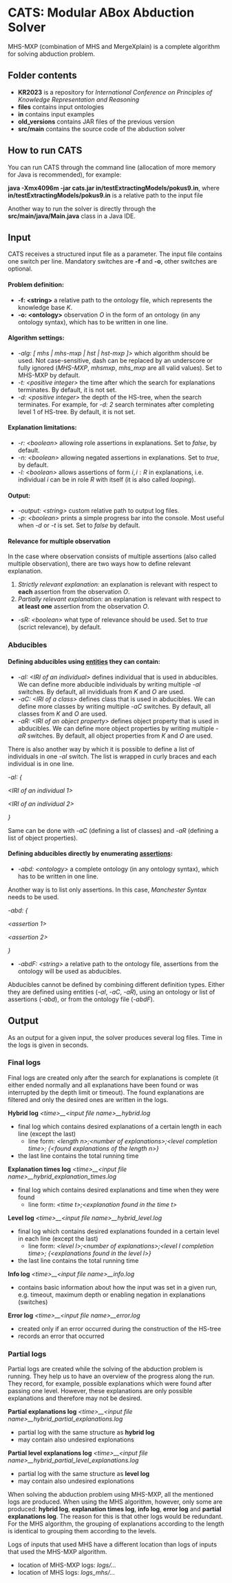 # CATS: Modular ABox Abduction Solver

MHS-MXP (combination of MHS and MergeXplain) is a complete algorithm for solving abduction problem.

## Folder contents
* **KR2023** is a repository for *International Conference on Principles of Knowledge Representation and Reasoning*
* **files** contains input ontologies
* **in** contains input examples
* **old_versions** contains JAR files of the previous version
* **src/main** contains the source code of the abduction solver

## How to run CATS
You can run CATS through the command line (allocation of more memory for Java is recommended), for example:

**java -Xmx4096m -jar cats.jar in/testExtractingModels/pokus9.in**, where **in/testExtractingModels/pokus9.in** is a relative path to the input file

Another way to run the solver is directly through the **src/main/java/Main.java** class in a Java IDE.

## Input
CATS receives a structured input file as a parameter. The input file contains one switch per line. Mandatory switches are **-f** and **-o**, other switches are optional.

#### Problem definition:
* **-f: \<string\>**  a relative path to the ontology file, which represents the knowledge base $K$.
* **-o: \<ontology\>** observation $O$ in the form of an ontology (in any ontology syntax), which has to be written in one line.

#### Algorithm settings:
* *-alg: \[ mhs | mhs-mxp | hst | hst-mxp ]>*  which algorithm should be used. Not case-sensitive, dash can be replaced by an underscore or fully ignored (*MHS-MXP*, *mhsmxp*, *mhs_mxp* are all valid values). Set to MHS-MXP by default.
* *-t: \<positive integer\>* the time after which the search for explanations terminates. By default, it is not set.
* *-d: \<positive integer\>* the depth of the HS-tree, when the search terminates. For example, for *-d: 2* search terminates after completing level 1 of HS-tree. By default, it is not set.

#### Explanation limitations:
* *-r: \<boolean\>* allowing role assertions in explanations. Set to *false*, by default.
* *-n: \<boolean\>*  allowing negated assertions in explanations. Set to *true*, by default.
* *-l: \<boolean\>* allows assertions of form $i, i: R$ in explanations, i.e. individual $i$ can be in role $R$ with itself (it is also called *looping*).  

#### Output:
* *-output: \<string\>* custom relative path to output log files.
* *-p: \<boolean\>* prints a simple progress bar into the console. Most useful when *-d* or *-t* is set. Set to *false* by default.

#### Relevance for multiple observation
In the case where observation consists of multiple assertions (also called multiple observation), there are two ways how to define relevant explanation.
1. *Strictly relevant explanation:* an explanation is relevant with respect to **each** assertion from the observation $O$. 
2. *Partially relevant explanation:* an explanation is relevant with respect to **at least one** assertion from the observation $O$.

* *-sR: \<boolean\>* what type of relevance should be used. Set to *true* (scrict relevance), by default.  

### Abducibles
#### Defining abducibles using <ins>entities</ins> they can contain:

* *-aI: \<IRI of an individual\>* defines individual that is used in abducibles. We can define more abducible individuals by writing multiple *-aI* switches. By default, all invididuals from $K$ and $O$ are used.
* *-aC: \<IRI of a class\>* defines class that is used in abducibles. We can define more classes by writing multiple *-aC* switches. By default, all classes from $K$ and $O$ are used.
* *-aR: \<IRI of an object property\>* defines object property that is used in abducibles. We can define more object properties by writing multiple *-aR* switches. By default, all object properties from $K$ and $O$ are used.

There is also another way by which it is possible to define a list of individuals in one *-aI* switch. The list is wrapped in curly braces and each individual is in one line.

*-aI: {*

*\<IRI of an individual 1\>*

*\<IRI of an individual 2\>*

*}*

Same can be done with *-aC* (defining a list of classes) and *-aR* (defining a list of object properties).

#### Defining abducibles directly by enumerating <ins>assertions</ins>:
* *-abd: \<ontology\>* a complete ontology (in any ontology syntax), which has to be written in one line.

Another way is to list only assertions. In this case, *Manchester Syntax* needs to be used. 

*-abd: {*

*\<assertion 1\>*

*\<assertion 2\>*

*}* 
    
* *-abdF: \<string\>* a relative path to the ontology file, assertions from the ontology will be used as abducibles.

Abducibles cannot be defined by combining different definition types. Either they are defined using entities (*-aI*, *-aC*, *-aR*), using an ontology or list of assertions (*-abd*), or from the ontology file (*-abdF*).
    

## Output
As an output for a given input, the solver produces several log files. Time in the logs is given in seconds.

### Final logs 
Final logs are created only after the search for explanations is complete (it either ended normally and all explanations have been found or was interrupted by the depth limit or timeout). The found explanations are filtered and only the desired ones are written in the logs.

**Hybrid log**
*\<time\>__\<input file name\>__hybrid.log*

* final log which contains desired explanations of a certain length in each line (except the last)
  * line form: *\<length n\>;\<number of explanations\>;\<level completion time\>; {\<found explanations of the length n\>}*
* the last line contains the total running time

**Explanation times log**
*\<time\>__\<input file name\>__hybrid_explanation_times.log*

* final log which contains desired explanations and time when they were found
  * line form: *\<time t\>;\<explanation found in the time t\>*

**Level log**
*\<time\>__\<input file name\>__hybrid_level.log*

* final log which contains desired explanations founded in a certain level in each line (except the last)
  * line form: *\<level l\>;\<number of explanations\>;\<level l completion time\>; {\<explanations found in the level l\>}*
* the last line contains the total running time

**Info log**
*\<time\>__\<input file name\>__info.log*
* contains basic information about how the input was set in a given run, e.g. timeout, maximum depth or enabling negation in explanations (switches)

**Error log**
*\<time\>__\<input file name\>__error.log*
* created only if an error occurred during the construction of the HS-tree
* records an error that occurred

### Partial logs
Partial logs are created while the solving of the abduction problem is running. They help us to have an overview of the progress along the run. They record, for example, possible explanations which were found after passing one level. However, these explanations are only possible explanations and therefore may not be desired.

**Partial explanations log**
*\<time\>__\<input file name\>__hybrid_partial_explanations.log*

* partial log with the same structure as **hybrid log**
* may contain also undesired explonations 

**Partial level explanations log**
*\<time\>__\<input file name\>__hybrid_partial_level_explanations.log*

* partial log with the same structure as **level log**
* may contain also undesired explonations 

When solving the abduction problem using MHS-MXP, all the mentioned logs are produced.
When using the MHS algorithm, however, only some are produced: **hybrid log**, **explanation times log**, **info log**, **error log** and **partial explanations log**. The reason for this is that other logs would be redundant. For the MHS algorithm, the grouping of explanations according to the length is identical to grouping them according to the levels.

Logs of inputs that used MHS have a different location than logs of inputs that used the MHS-MXP algorithm.
* location of MHS-MXP logs: *logs/...*
* location of MHS logs: *logs_mhs/...*
